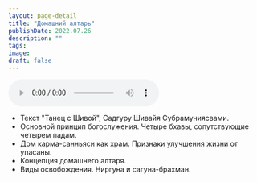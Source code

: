 ```yaml
---
layout: page-detail
title: "Домашний алтарь"
publishDate: 2022.07.26
description: ""
tags:
image:
draft: false
---
```


<audio title="2022.07.26 - Домашний алтарь.mp3" src="https://filer-api.advayta.org/v1.0/public/files/74265" controls=""></audio>

* Текст "Танец с Шивой", Садгуру Шивайя Субрамуниясвами.
* Основной принцип богослужения. Четыре бхавы, сопутствующие четырем падам.
* Дом карма-санньяси как храм. Признаки улучшения жизни от упасаны.
* Концепция домашнего алтаря.
* Виды освобождения. Ниргуна и сагуна-брахман.

  
